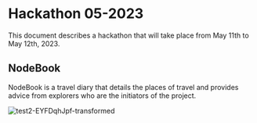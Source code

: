 # Hackathon 05-2023

This document describes a hackathon that will take place from May 11th to May 12th, 2023.

## NodeBook

NodeBook is a travel diary that details the places of travel and provides advice from explorers who are the initiators of the project.

![test2-EYFDqhJpf-transformed](https://github.com/Carenjot/Hackathon-05-2023/assets/120447954/a12cd681-9a4c-44dc-8fc9-15abd18a8f0b)
